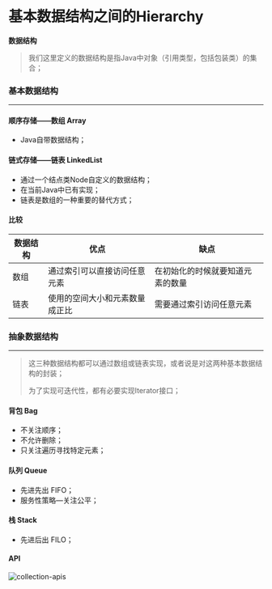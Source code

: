 # 基本数据结构之间的Hierarchy



**数据结构**

> 我们这里定义的数据结构是指Java中对象（引用类型，包括包装类）的集合；



### 基本数据结构

---

#### 顺序存储——数组 Array

* Java自带数据结构；

#### 链式存储——链表 LinkedList

* 通过一个结点类Node自定义的数据结构；
* 在当前Java中已有实现；
* 链表是数组的一种重要的替代方式；

#### 比较

| 数据结构 | 优点                           | 缺点                             |
| -------- | ------------------------------ | -------------------------------- |
| 数组     | 通过索引可以直接访问任意元素   | 在初始化的时候就要知道元素的数量 |
| 链表     | 使用的空间大小和元素数量成正比 | 需要通过索引访问任意元素         |



### 抽象数据结构

---

> 这三种数据结构都可以通过数组或链表实现，或者说是对这两种基本数据结构的封装；
>
> 为了实现可迭代性，都有必要实现Iterator接口；

#### 背包 Bag

* 不关注顺序；
* 不允许删除；
* 只关注遍历寻找特定元素；

#### 队列 Queue

* 先进先出 FIFO；
* 服务性策略—关注公平；

#### 栈 Stack

* 先进后出 FILO；

#### API

![collection-apis](C:\Users\HP\Desktop\Algorithms笔记\mdPics\collection-apis.png)

